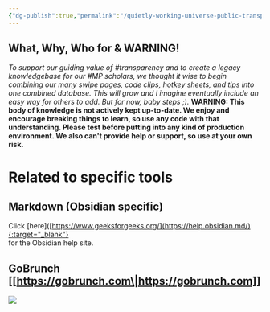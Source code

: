 ```yaml
---
{"dg-publish":true,"permalink":"/quietly-working-universe-public-transparency-project/code-and-tips-swipe-page/","noteIcon":""}
---
```


## What, Why, Who for & WARNING!
*To support our guiding value of #transparency and to create a legacy knowledgebase for our #MP scholars, we thought it wise to begin combining our many swipe pages, code clips, hotkey sheets, and tips into one combined database. This will grow and I imagine eventually include an easy way for others to add. But for now, baby steps ;).*
**WARNING: This body of knowledge is not actively kept up-to-date. We enjoy and encourage breaking things to learn, so use any code with that understanding. Please test before putting into any kind of production environment. We also can't provide help or support, so use at your own risk.**
# Related to specific tools

## Markdown (Obsidian specific)
Click [here]([https://www.geeksforgeeks.org/](https://help.obsidian.md/){:target="_blank"}  
for the Obsidian help site.


## GoBrunch [[https://gobrunch.com\|https://gobrunch.com]]

![ ](https://vento.so/view/0e7596e0-1ea0-46b1-8d3e-beec12c49b99?utm_medium=share)

